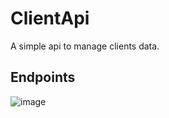 # ClientApi
A simple api to manage clients data.

## Endpoints
![image](https://github.com/AlerrandroTome/ClientApi/assets/53446642/8fc40e0c-2db1-4686-bd35-da630d1dffed)
